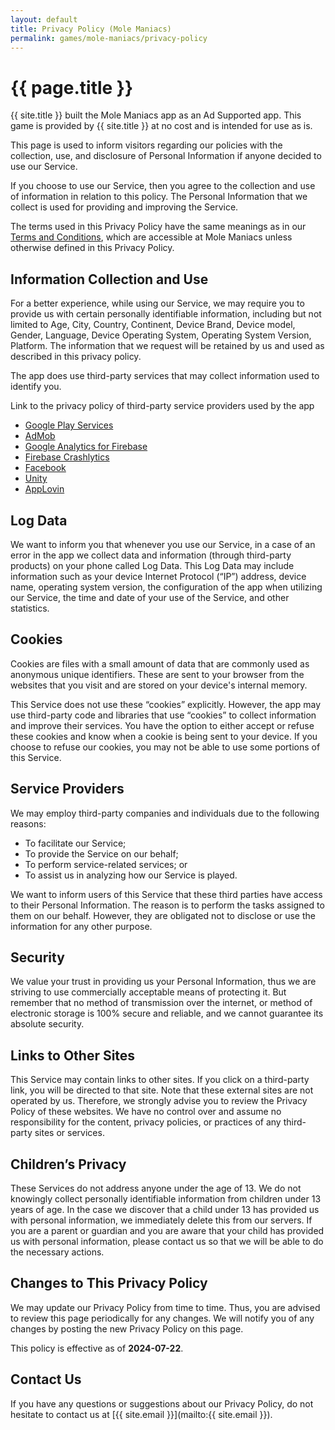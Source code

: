 ```yaml
---
layout: default
title: Privacy Policy (Mole Maniacs)
permalink: games/mole-maniacs/privacy-policy
---
```


# {{ page.title }}

{{ site.title }} built the Mole Maniacs app as an Ad Supported app.
This game is provided by {{ site.title }} at no cost and is intended for
use as is.

This page is used to inform visitors regarding our policies with the
collection, use, and disclosure of Personal Information if anyone decided
to use our Service.

If you choose to use our Service, then you agree to the collection and use of
information in relation to this policy.
The Personal Information that we collect is used for providing and improving
the Service.

The terms used in this Privacy Policy have the same meanings as in our
[Terms and Conditions](./terms-and-conditions), which are accessible at Mole Maniacs unless otherwise defined
in this Privacy Policy.

## Information Collection and Use

For a better experience, while using our Service, we may require you to provide us with certain personally identifiable information, including but not limited to Age, City, Country, Continent, Device Brand, Device model, Gender, Language, Device Operating System, Operating System Version, Platform. The information that we request will be retained by us and used as described in this privacy policy.

The app does use third-party services that may collect information used to identify you.

Link to the privacy policy of third-party service providers used by the app

*   [Google Play Services](https://www.google.com/policies/privacy/)
*   [AdMob](https://support.google.com/admob/answer/6128543?hl=en)
*   [Google Analytics for Firebase](https://firebase.google.com/policies/analytics)
*   [Firebase Crashlytics](https://firebase.google.com/support/privacy/)
*   [Facebook](https://www.facebook.com/about/privacy/update/printable)
*   [Unity](https://unity.com/legal/privacy-policy)
*   [AppLovin](https://www.applovin.com/privacy/)

## Log Data

We want to inform you that whenever you use our Service, in a case of an error
in the app we collect data and information (through third-party products) on
your phone called Log Data.
This Log Data may include information such as your device Internet Protocol
(“IP”) address, device name, operating system version, the configuration
of the app when utilizing our Service, the time and date of your use of the
Service, and other statistics.

## Cookies

Cookies are files with a small amount of data that are commonly used as
anonymous unique identifiers.
These are sent to your browser from the websites that you visit and are
stored on your device's internal memory.

This Service does not use these “cookies” explicitly.
However, the app may use third-party code and libraries that use “cookies”
to collect information and improve their services.
You have the option to either accept or refuse these cookies and know when
a cookie is being sent to your device.
If you choose to refuse our cookies, you may not be able to use some
portions of this Service.

## Service Providers

We may employ third-party companies and individuals due to the following reasons:

- To facilitate our Service;
- To provide the Service on our behalf;
- To perform service-related services; or
- To assist us in analyzing how our Service is played.

We want to inform users of this Service that these third parties have access to
their Personal Information.
The reason is to perform the tasks assigned to them on our behalf.
However, they are obligated not to disclose or use the information for any
other purpose.

## Security

We value your trust in providing us your Personal Information, thus we are
striving to use commercially acceptable means of protecting it.
But remember that no method of transmission over the internet, or method
of electronic storage is 100% secure and reliable, and we cannot guarantee
its absolute security.

## Links to Other Sites

This Service may contain links to other sites.
If you click on a third-party link, you will be directed to that site.
Note that these external sites are not operated by us.
Therefore, we strongly advise you to review the Privacy Policy of
these websites.
We have no control over and assume no responsibility for the content,
privacy policies, or practices of any third-party sites or services.

## Children’s Privacy

These Services do not address anyone under the age of 13.
We do not knowingly collect personally identifiable information from children
under 13 years of age.
In the case we discover that a child under 13 has provided us with personal
information, we immediately delete this from our servers.
If you are a parent or guardian and you are aware that your child has
provided us with personal information, please contact us so that we will be
able to do the necessary actions.

## Changes to This Privacy Policy

We may update our Privacy Policy from time to time.
Thus, you are advised to review this page periodically for any changes.
We will notify you of any changes by posting the new Privacy Policy on
this page.

This policy is effective as of **2024-07-22**.

## Contact Us

If you have any questions or suggestions about our Privacy Policy, do not
hesitate to contact us at [{{ site.email }}](mailto:{{ site.email }}).
